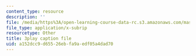```yaml
---
content_type: resource
description: ''
file: /media/https%3A/open-learning-course-data-rc.s3.amazonaws.com/mas-s62-cryptocurrency-engineering-and-design-spring-2018/a152dcc9d65526ebfa9aedf05a4dad70_P6AX8KdXAts.srt
file_type: application/x-subrip
resourcetype: Other
title: 3play caption file
uid: a152dcc9-d655-26eb-fa9a-edf05a4dad70
---
```

